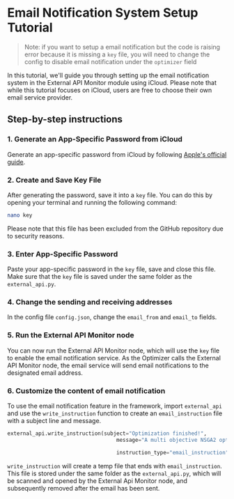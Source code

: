 # Email Notification System Setup Tutorial

> Note: if you want to setup a email notification but the code is raising error because it is missing a `key` file, you will need to change the config to disable email notification under the `optimizer` field



In this tutorial, we'll guide you through setting up the email notification system in the External API Monitor module using iCloud. Please note that while this tutorial focuses on iCloud, users are free to choose their own email service provider.

## Step-by-step instructions

### 1. Generate an App-Specific Password from iCloud

Generate an app-specific password from iCloud by following [Apple's official guide](https://support.apple.com/en-us/HT204397).

### 2. Create and Save Key File

After generating the password, save it into a `key` file. You can do this by opening your terminal and running the following command:
```bash
nano key
```

Please note that this file has been excluded from the GitHub repository due to security reasons.


### 3. Enter App-Specific Password

Paste your app-specific password in the `key` file, save and close this file. Make sure that the `key` file is saved under the same folder as the `external_api.py`.

### 4. Change the sending and receiving addresses

In the config file `config.json`, change the `email_from` and `email_to` fields.


### 5. Run the External API Monitor node

You can now run the External API Monitor node, which will use the `key` file to enable the email notification service. As the Optimizer calls the External API Monitor node, the email service will send email notifications to the designated email address.


### 6. Customize the content of email notification

To use the email notification feature in the framework, import `external_api` and use the `write_instruction` function to create an `email_instruction` file with a subject line and message.

```python
external_api.write_instruction(subject="Optimization finished!",
                                   message="A multi objective NSGA2 optimization has been finished on Cedar.",

                                   instruction_type="email_instruction")
```

`write_instruction` will create a temp file that ends with `email_instruction`. This file is stored under the same folder as the `external_api.py`, which will be scanned and opened by the External Api Monitor node, and subsequently removed after the email has been sent. 
